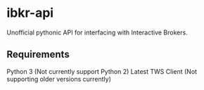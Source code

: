 # ibkr-api
Unofficial pythonic API for interfacing with Interactive Brokers.

## Requirements
Python 3 (Not currently support Python 2)
Latest TWS Client (Not supporting older versions currently)
